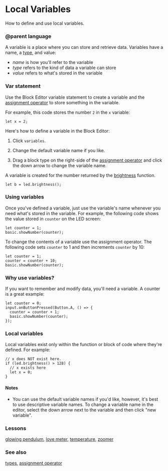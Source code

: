# Local Variables

How to define and use local variables.

### @parent language

A variable is a place where you can store and retrieve data. Variables have a name, a [type](/reference/types), and value:

* *name* is how you'll refer to the variable
* *type* refers to the kind of data a variable can store
* *value* refers to what's stored in the variable

### Var statement

Use the Block Editor variable statement to create a variable 
and the [assignment operator](/reference/variables/assign) 
to store something in the variable.

For example, this code stores the number `2` in the `x` variable:

```blocks
let x = 2;
```
Here's how to define a variable in the Block Editor:

1. Click `variables`.

2. Change the default variable name if you like.

3. Drag a block type on the right-side of the [assignment operator](/reference/variables/assign) and click the down arrow to change the variable name.

A variable is created for the number returned by the [brightness](/reference/led/brightness) function.

```blocks
let b = led.brightness();
```

### Using variables

Once you've defined a variable, just use the variable's name whenever you need what's stored in the variable. For example, the following code shows the value stored in `counter` on the LED screen:

```blocks
let counter = 1;
basic.showNumber(counter);
```

To change the contents of a variable use the assignment operator. The following code sets `counter` to 1 and then increments `counter` by 10:

```blocks 
let counter = 1;
counter = counter + 10;
basic.showNumber(counter);
```

### Why use variables?

If you want to remember and modify data, you'll need a variable. 
A counter is a great example:

```blocks
let counter = 0;
input.onButtonPressed(Button.A, () => { 
  counter = counter + 1;
  basic.showNumber(counter);
});
```

### Local variables

Local variables exist only within the function or block of code where they're defined. For example:

```blocks
// x does NOT exist here.
if (led.brightness() > 128) {
  // x exists here
  let x = 0;
}
```

#### Notes

* You can use the default variable names if you'd like, however, it's best to use descriptive variable names. To change a variable name in the editor, select the down arrow next to the variable and then click "new variable".

### Lessons

[glowing pendulum](/lessons/glowing-pendulum), [love meter](/lessons/love-meter), [temperature](/lessons/temperature), [zoomer](/lessons/zoomer)

### See also

[types](/reference/types), [assignment operator](/reference/variables/assign)

